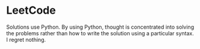 # LeetCode

Solutions use Python. By using Python, thought is concentrated into solving the problems rather than how to write the solution using a particular syntax. I regret nothing.
